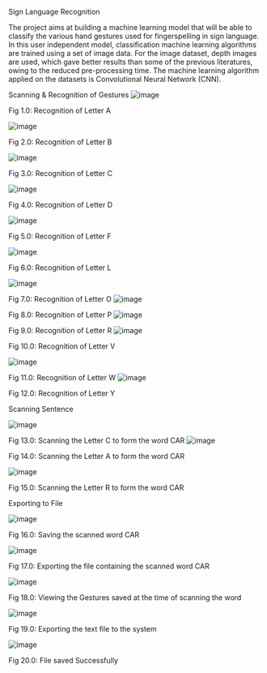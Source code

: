 Sign Language Recognition

The project aims at building a machine learning model that will be able to classify the various hand gestures used for fingerspelling in sign language. In this user independent model, classification machine learning algorithms are trained using a set of image data. For the image dataset, depth images are used, which gave better results than some of the previous literatures, owing to the reduced pre-processing time. The machine learning algorithm applied on the datasets is Convolutional Neural Network (CNN).

Scanning & Recognition of Gestures
![image](https://github.com/dhanvi1911/Sign-Language-Recognition/assets/67651344/614d7b67-d9e2-4776-87a9-1439f4b9350d)

 
Fig 1.0: Recognition of Letter A 

 
![image](https://github.com/dhanvi1911/Sign-Language-Recognition/assets/67651344/7b5fb359-ac0c-4953-bbb6-ca6ad6aab398)

Fig 2.0: Recognition of Letter B

![image](https://github.com/dhanvi1911/Sign-Language-Recognition/assets/67651344/3b13071c-4b2d-419d-a124-0b83d5780e2b)

 
Fig 3.0: Recognition of Letter C


 ![image](https://github.com/dhanvi1911/Sign-Language-Recognition/assets/67651344/2df6a62c-db02-4d1e-a1d2-186d7b29de71)

Fig 4.0: Recognition of Letter D

 ![image](https://github.com/dhanvi1911/Sign-Language-Recognition/assets/67651344/7fe9ccdc-1660-4303-a286-9cb49ad64fd3)

Fig 5.0: Recognition of Letter F

 ![image](https://github.com/dhanvi1911/Sign-Language-Recognition/assets/67651344/8549a760-d9f6-49ad-b6bf-2160ae36fb1b)

Fig 6.0: Recognition of Letter L

 ![image](https://github.com/dhanvi1911/Sign-Language-Recognition/assets/67651344/968aa76b-e4cd-497d-821e-f77f284c22ad)

Fig 7.0: Recognition of Letter O
![image](https://github.com/dhanvi1911/Sign-Language-Recognition/assets/67651344/d580abae-cfa7-4894-a9eb-562707f5db09)

 
Fig 8.0: Recognition of Letter P
![image](https://github.com/dhanvi1911/Sign-Language-Recognition/assets/67651344/140cdf24-4ba8-467f-af52-64bcbdaecbf0)

 
Fig 9.0: Recognition of Letter R
![image](https://github.com/dhanvi1911/Sign-Language-Recognition/assets/67651344/141de5fb-feeb-4e5e-b6ab-c631e3c5cd67)

 
Fig 10.0: Recognition of Letter V

 ![image](https://github.com/dhanvi1911/Sign-Language-Recognition/assets/67651344/6c3e6446-8858-424d-9db8-86f0a4958dad)

Fig 11.0: Recognition of Letter W
![image](https://github.com/dhanvi1911/Sign-Language-Recognition/assets/67651344/4b1b5c05-5712-4211-bc34-9be2bb34f465)

 
Fig 12.0: Recognition of Letter Y





Scanning Sentence

![image](https://github.com/dhanvi1911/Sign-Language-Recognition/assets/67651344/29ac5807-bd95-42ba-b297-8b53775a0a59)

 
Fig 13.0: Scanning the Letter C to form the word CAR
![image](https://github.com/dhanvi1911/Sign-Language-Recognition/assets/67651344/29a26b85-15d6-4fdc-a5d9-da760a962dfc)

 
Fig 14.0: Scanning the Letter A to form the word CAR

 ![image](https://github.com/dhanvi1911/Sign-Language-Recognition/assets/67651344/32ed46dd-fdb1-4219-bcb8-4499ea00c66b)

Fig 15.0: Scanning the Letter R to form the word CAR
	

Exporting to File


 ![image](https://github.com/dhanvi1911/Sign-Language-Recognition/assets/67651344/1c893962-3a29-4f17-9a71-332c74f814e9)

Fig 16.0: Saving the scanned word CAR

 ![image](https://github.com/dhanvi1911/Sign-Language-Recognition/assets/67651344/ffd0738e-d272-4f36-b846-30c85c4b0fcc)

Fig 17.0: Exporting the file containing the scanned word CAR


 ![image](https://github.com/dhanvi1911/Sign-Language-Recognition/assets/67651344/a6574247-d309-4a0f-8669-121cdd6f4b5f)

Fig 18.0: Viewing the Gestures saved at the time of scanning the word

 ![image](https://github.com/dhanvi1911/Sign-Language-Recognition/assets/67651344/bb6fef57-67f4-4336-9083-502a688ffa77)

Fig 19.0: Exporting the text file to the system

 ![image](https://github.com/dhanvi1911/Sign-Language-Recognition/assets/67651344/d99e3bd8-8449-4a84-a421-36f6b94be800)

Fig 20.0: File saved Successfully











